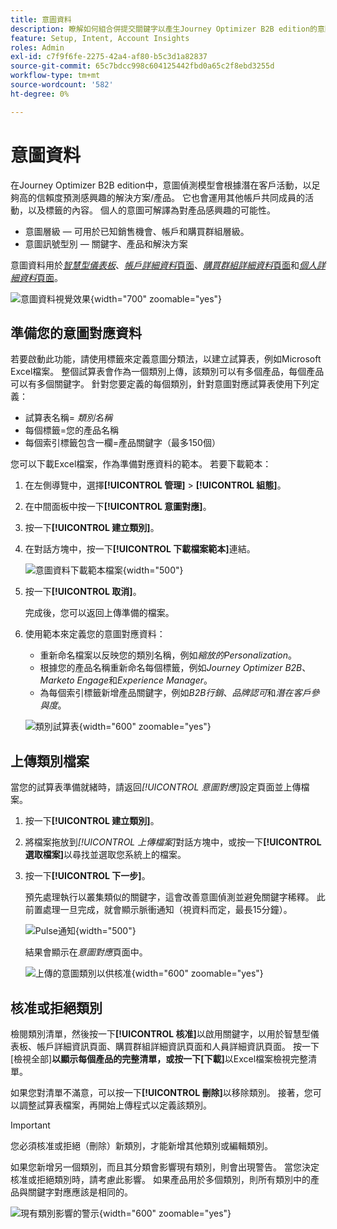 ```yaml
---
title: 意圖資料
description: 瞭解如何組合併提交關鍵字以產生Journey Optimizer B2B edition的意圖資料。
feature: Setup, Intent, Account Insights
roles: Admin
exl-id: c7f9f6fe-2275-42a4-af80-b5c3d1a82837
source-git-commit: 65c7bdcc998c604125442fbd0a65c2f8ebd3255d
workflow-type: tm+mt
source-wordcount: '582'
ht-degree: 0%

---
```


# 意圖資料

在Journey Optimizer B2B edition中，意圖偵測模型會根據潛在客戶活動，以足夠高的信賴度預測感興趣的解決方案/產品。 它也會運用其他帳戶共同成員的活動，以及標籤的內容。 個人的意圖可解譯為對產品感興趣的可能性。

* 意圖層級 — 可用於已知銷售機會、帳戶和購買群組層級。
* 意圖訊號型別 — 關鍵字、產品和解決方案

意圖資料用於&#x200B;[_智慧型儀表板_](../dashboards/intelligent-dashboard.md)、[_帳戶詳細資料_&#x200B;頁面](../accounts/account-details.md)、[_購買群組詳細資料_&#x200B;頁面](../buying-groups/buying-group-details.md)和&#x200B;[_個人詳細資料_&#x200B;頁面](../accounts/person-details.md)。

![意圖資料視覺效果](../data/assets/intent-data-visualization.png){width="700" zoomable="yes"}

## 準備您的意圖對應資料

若要啟動此功能，請使用標籤來定義意圖分類法，以建立試算表，例如Microsoft Excel檔案。 整個試算表會作為一個類別上傳，該類別可以有多個產品，每個產品可以有多個關鍵字。 針對您要定義的每個類別，針對意圖對應試算表使用下列定義：

* 試算表名稱= _類別名稱_
* 每個標籤=您的產品名稱
* 每個索引標籤包含一欄=產品關鍵字（最多150個）

您可以下載Excel檔案，作為準備對應資料的範本。 若要下載範本：

1. 在左側導覽中，選擇&#x200B;**[!UICONTROL 管理]** > **[!UICONTROL 組態]**。

1. 在中間面板中按一下&#x200B;**[!UICONTROL 意圖對應]**。

1. 按一下&#x200B;**[!UICONTROL 建立類別]**。

1. 在對話方塊中，按一下&#x200B;**[!UICONTROL 下載檔案範本]**&#x200B;連結。

   ![意圖資料下載範本檔案](./assets/intent-data-upload-files.png){width="500"}

1. 按一下&#x200B;**[!UICONTROL 取消]**。

   完成後，您可以返回上傳準備的檔案。

1. 使用範本來定義您的意圖對應資料：

   * 重新命名檔案以反映您的類別名稱，例如&#x200B;_縮放的Personalization_。
   * 根據您的產品名稱重新命名每個標籤，例如&#x200B;_Journey Optimizer B2B_、_Marketo Engage_&#x200B;和&#x200B;_Experience Manager_。
   * 為每個索引標籤新增產品關鍵字，例如&#x200B;_B2B行銷_、_品牌認可_&#x200B;和&#x200B;_潛在客戶參與度_。

   ![類別試算表](./assets/intent-category-spreadsheet.png){width="600" zoomable="yes"}

## 上傳類別檔案

當您的試算表準備就緒時，請返回&#x200B;_[!UICONTROL 意圖對應]_&#x200B;設定頁面並上傳檔案。

1. 按一下&#x200B;**[!UICONTROL 建立類別]**。

1. 將檔案拖放到&#x200B;_[!UICONTROL 上傳檔案]_&#x200B;對話方塊中，或按一下&#x200B;**[!UICONTROL 選取檔案]**&#x200B;以尋找並選取您系統上的檔案。

1. 按一下&#x200B;**[!UICONTROL 下一步]**。

   預先處理執行以叢集類似的關鍵字，這會改善意圖偵測並避免關鍵字稀釋。 此前置處理一旦完成，就會顯示脈衝通知（視資料而定，最長15分鐘）。

   ![Pulse通知](./assets/intent-data-upload-files-pre-process.png){width="500"}

   結果會顯示在&#x200B;_意圖對應_&#x200B;頁面中。

   ![上傳的意圖類別以供核准](./assets/intent-data-category-approve.png){width="600" zoomable="yes"}

## 核准或拒絕類別

檢閱類別清單，然後按一下&#x200B;**[!UICONTROL 核准]**&#x200B;以啟用關鍵字，以用於智慧型儀表板、帳戶詳細資訊頁面、購買群組詳細資訊頁面和人員詳細資訊頁面。 按一下[檢視全部]****&#x200B;以顯示每個產品的完整清單，或按一下[下載]****&#x200B;以Excel檔案檢視完整清單。

如果您對清單不滿意，可以按一下&#x200B;**[!UICONTROL 刪除]**&#x200B;以移除類別。 接著，您可以調整試算表檔案，再開始上傳程式以定義該類別。

>[!IMPORTANT]
>
>您必須核准或拒絕（刪除）新類別，才能新增其他類別或編輯類別。

如果您新增另一個類別，而且其分類會影響現有類別，則會出現警告。 當您決定核准或拒絕類別時，請考慮此影響。 如果產品用於多個類別，則所有類別中的產品與關鍵字對應應該是相同的。

![現有類別影響的警示](./assets/intent-data-category-overlap.png){width="600" zoomable="yes"}
